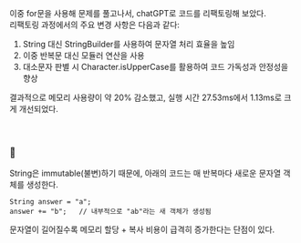 이중 for문을 사용해 문제를 풀고나서, chatGPT로 코드를 리팩토링해 보았다.  
리팩토링 과정에서의 주요 변경 사항은 다음과 같다:  
1. String 대신 StringBuilder를 사용하여 문자열 처리 효율을 높임
2. 이중 반복문 대신 모듈러 연산을 사용
3. 대소문자 판별 시 Character.isUpperCase를 활용하여 코드 가독성과 안정성을 향상

결과적으로 메모리 사용량이 약 20% 감소했고, 실행 시간 27.53ms에서 1.13ms로 크게 개선되었다.
<br/><br/><br/>
### :book:
String은 immutable(불변)하기 때문에, 아래의 코드는 매 반복마다 새로운 문자열 객체를 생성한다.
```
String answer = "a";
answer += "b";   // 내부적으로 "ab"라는 새 객체가 생성됨
```
문자열이 길어질수록 메모리 할당 + 복사 비용이 급격히 증가한다는 단점이 있다.
